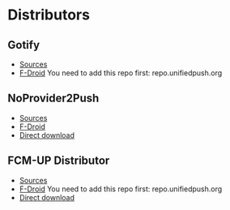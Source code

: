 # Distributors

## Gotify
* [Sources](https://github.com/gotify)
* [F-Droid](https://f-droid.org/packages/com.github.gotify) You need to add this repo first: repo.unifiedpush.org

## NoProvider2Push
* [Sources](https://github.com/NoProvider2Push)
* [F-Droid](https://f-droid.org/packages/org.unifiedpush.distributor.noprovider2push)
* [Direct download](https://github.com/NoProvider2Push/android/releases)

## FCM-UP Distributor
* [Sources](https://github.com/UnifiedPush/fcm-distributor)
* [F-Droid](https://f-droid.org/packages/org.unifiedpush.distributor.fcm) You need to add this repo first: repo.unifiedpush.org
* [Direct download](https://github.com/UnifiedPush/fcm-distributor/releases)
